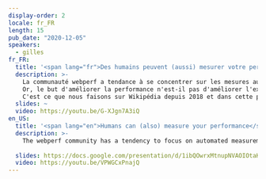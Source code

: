 ```yaml
---
display-order: 2
locale: fr_FR
length: 15
pub_date: "2020-12-05"
speakers:
  - gilles
fr_FR:
  title: '<span lang="fr">Des humains peuvent (aussi) mesurer votre performance</span>'
  description: >-
    La communauté webperf a tendance à se concentrer sur les mesures automatiques. Qu'elles proviennent de test synthétiques, de rapports publiés par les marques de navigateurs, d'outils qui les collectent directement sur les navigateurs qui se connectent à votre site, toutes ces mesures sont effectuées par des machines.
    Or, le but d'améliorer la performance n'est-il pas d'améliorer l'expérience web pour les humains qui s'en servent? Pourquoi ne pas leur demander directement ce qu'ils pensent de notre performance?
    C'est ce que nous faisons sur Wikipédia depuis 2018 et dans cette présentation nous verrons comment nous nous y somme pris et ce que ça nous a permis de découvrir sur la performance de Wikipédia.
  slides: ~
  video: https://youtu.be/G-XJgn7A3iQ
en_US:
  title: '<span lang="en">Humans can (also) measure your performance</span>'
  description: >-
    The webperf community has a tendency to focus on automated measurements. Whether they come from synthetic tests, reports published by browser vendors or field browser data, all these measurements are made by machines. Yet, isn't the goal of performance improvements to improve the web experience for humans browsing the web? Why don't we ask humans directly what they think of our performance? This is what we've been doing at Wikipedia since 2018 and in this talk we will look at how we did it and what it has allowed us to discover about Wikipedia's performance.
    
  slides: https://docs.google.com/presentation/d/1ibQOwrxMtnupNVAOIOtaKpY19ES4F9_c9ke-iqo4sGk/edit#slide=id.g41b4e7d9e5_0_0
  video: https://youtu.be/VPWGCxPnajQ
---
```

